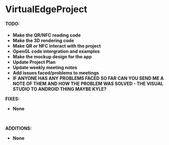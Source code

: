VirtualEdgeProject
==================

<b><h4>TODO:<h4></b>
* Make the QR/NFC reading code<br>
* Make the 3D rendering code<br>
* Make QR or NFC interact with the project<br>
* OpenGL code intergration and examples<br>
* Make the mockup design for the app<br>
* Update Project Plan<br>
* Update weekly meeting notes<br>
* Add issues faced/problems to meetings<br>
* IF ANYONE HAS ANY PROBLEMS FACED SO FAR CAN YOU SEND ME A NOTE OF THEM AND HOW THE PROBLEM WAS SOLVED - THE VISUAL STUDIO TO ANDROID THING MAYBE KYLE?<br>


FIXES:<br>
* None
<br>

ADDITIONS:<br>
* None



